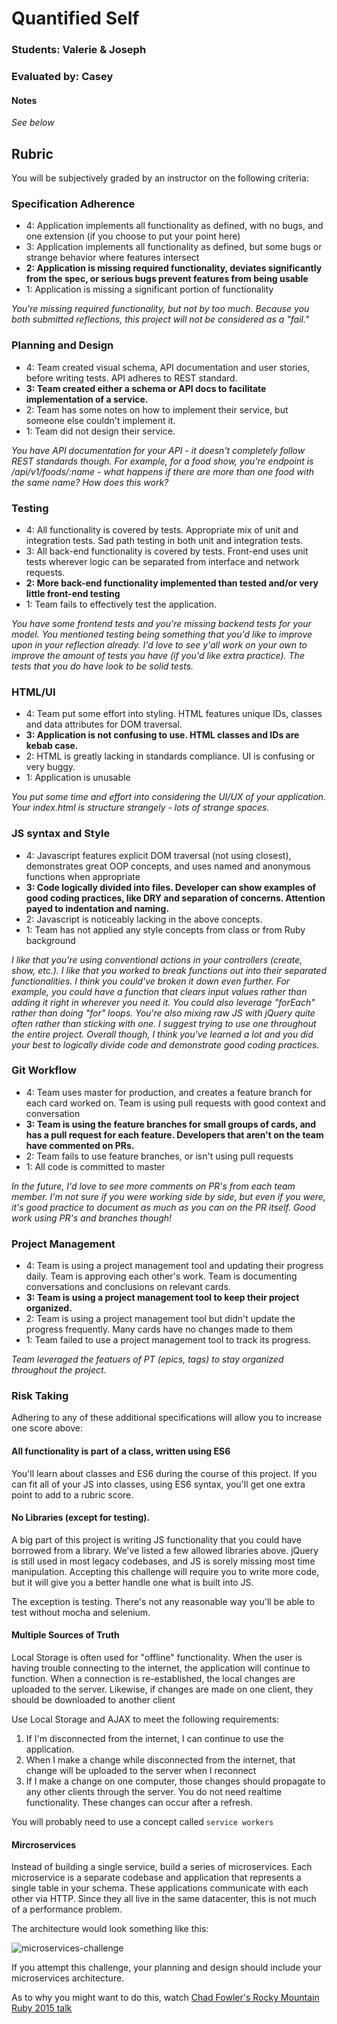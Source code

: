# Quantified Self

### Students: Valerie & Joseph 

### Evaluated by: Casey

#### Notes

_See below_

## Rubric

You will be subjectively graded by an instructor on the following criteria:

### Specification Adherence

- 4: Application implements all functionality as defined, with no bugs, and one extension (if you choose to put your point here)
- 3: Application implements all functionality as defined, but some bugs or strange behavior where features intersect
- **2: Application is missing required functionality, deviates significantly from the spec, or serious bugs prevent features from being usable**
- 1: Application is missing a significant portion of functionality

_You're missing required functionality, but not by too much. Because you both submitted reflections, this project will not be considered as a "fail."_

### Planning and Design

- 4: Team created visual schema, API documentation and user stories, before writing tests. API adheres to REST standard.
- **3: Team created either a schema or API docs to facilitate implementation of a service.**
- 2: Team has some notes on how to implement their service, but someone else couldn't implement it.
- 1: Team did not design their service.

_You have API documentation for your API - it doesn't completely follow REST standards though. For example, for a food show, you're endpoint is /api/v1/foods/:name - what happens if there are more than one food with the same name? How does this work?_

### Testing

- 4: All functionality is covered by tests. Appropriate mix of unit and integration tests. Sad path testing in both unit and integration tests.
- 3: All back-end functionality is covered by tests. Front-end uses unit tests wherever logic can be separated from interface and network requests.
- **2: More back-end functionality implemented than tested and/or very little front-end testing**
- 1: Team fails to effectively test the application.

_You have some frontend tests and you're missing backend tests for your model. You mentioned testing being something that you'd like to improve upon in your reflection already. I'd love to see y'all work on your own to improve the amount of tests you have (if you'd like extra practice). The tests that you do have look to be solid tests._

### HTML/UI

- 4: Team put some effort into styling. HTML features unique IDs, classes and data attributes for DOM traversal.
- **3: Application is not confusing to use. HTML classes and IDs are kebab case.**
- 2: HTML is greatly lacking in standards compliance. UI is confusing or very buggy.
- 1: Application is unusable

_You put some time and effort into considering the UI/UX of your application. Your index.html is structure strangely - lots of strange spaces._

### JS syntax and Style

- 4: Javascript features explicit DOM traversal (not using closest), demonstrates great OOP concepts, and uses named and anonymous functions when appropriate
- **3: Code logically divided into files. Developer can show examples of good coding practices, like DRY and separation of concerns. Attention payed to indentation and naming.**
- 2: Javascript is noticeably lacking in the above concepts.
- 1: Team has not applied any style concepts from class or from Ruby background

_I like that you're using conventional actions in your controllers (create, show, etc.). I like that you worked to break functions out into their separated functionalities. I think you could've broken it down even further. For example, you could have a function that clears input values rather than adding it right in wherever you need it. You could also leverage "forEach" rather than doing "for" loops. You're also mixing raw JS with jQuery quite often rather than sticking with one. I suggest trying to use one throughout the entire project. Overall though, I think you've learned a lot and you did your best to logically divide code and demonstrate good coding practices._

### Git Workflow

- 4: Team uses master for production, and creates a feature branch for each card worked on. Team is using pull requests with good context and conversation
- **3: Team is using the feature branches for small groups of cards, and has a pull request for each feature. Developers that aren't on the team have commented on PRs.**
- 2: Team fails to use feature branches, or isn't using pull requests
- 1: All code is committed to master

_In the future, I'd love to see more comments on PR's from each team member. I'm not sure if you were working side by side, but even if you were, it's good practice to document as much as you can on the PR itself. Good work using PR's and branches though!_

### Project Management

- 4: Team is using a project management tool and updating their progress daily. Team is approving each other's  work. Team is documenting conversations and conclusions on relevant cards.
- **3: Team is using a project management tool to keep their project organized.**
- 2: Team is using a project management tool but didn't update the progress frequently. Many cards have no changes made to them
- 1: Team failed to use a project management tool to track its progress.

_Team leveraged the featuers of PT (epics, tags) to stay organized throughout the project._

### Risk Taking

Adhering to any of these additional specifications will allow you to increase one score above:

#### All functionality is part of a class, written using ES6

You'll learn about classes and ES6 during the course of this project. If you can fit all of your JS into classes, using ES6 syntax, you'll get one extra point to add to a rubric score.

#### No Libraries (except for testing).

A big part of this project is writing JS functionality that you could have borrowed from a library. We've listed a few allowed libraries above. jQuery is still used in most legacy codebases, and JS is sorely missing most time manipulation. Accepting this challenge will require you to write more code, but it will give you a better handle one what is built into JS.

The exception is testing. There's not any reasonable way you'll be able to test without mocha and selenium.

#### Multiple Sources of Truth

Local Storage is often used for "offline" functionality. When the user is having trouble connecting to the internet, the application will continue to function. When a connection is re-established, the local changes are uploaded to the server. Likewise, if changes are made on one client, they should be downloaded to another client

Use Local Storage and AJAX to meet the following requirements:

1. If I'm disconnected from the internet, I can continue to use the application.
1. When I make a change while disconnected from the internet, that change will be uploaded to the server when I reconnect
2. If I make a change on one computer, those changes should propagate to any other clients through the server. You do not need realtime functionality. These changes can occur after a refresh.

You will probably need to use a concept called `service workers`

#### Mircroservices

Instead of building a single service, build a series of microservices. Each microservice is a separate codebase and application that represents a single table in your schema. These applications communicate with each other via HTTP. Since they all live in the same datacenter, this is not much of a performance problem.

The architecture would look something like this:

![microservices-challenge](./microservices-challenge.png)

If you attempt this challenge, your planning and design should include your microservices architecture.

As to why you might want to do this, watch [Chad Fowler's Rocky Mountain Ruby 2015 talk](https://www.youtube.com/watch?v=-UKEPd2ipEk)
